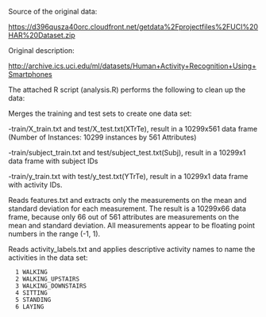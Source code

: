 Source of the original data: 

  https://d396qusza40orc.cloudfront.net/getdata%2Fprojectfiles%2FUCI%20HAR%20Dataset.zip

Original description: 

 http://archive.ics.uci.edu/ml/datasets/Human+Activity+Recognition+Using+Smartphones

The attached R script (analysis.R) performs the following to clean up the data:
      
Merges the training and test sets to create one data set: 

  -train/X_train.txt and test/X_test.txt(XTrTe), result in a 10299x561 data frame (Number of Instances: 10299 instances by  561  Attributes)

  -train/subject_train.txt and test/subject_test.txt(Subj), result in a 10299x1 data frame with subject IDs 

  -train/y_train.txt with test/y_test.txt(YTrTe), result in a 10299x1 data frame with activity IDs.

Reads features.txt and extracts only the measurements on the mean and standard deviation for each measurement. 
The result is a 10299x66 data frame, because only 66 out of 561 attributes are measurements on the mean and standard deviation. 
All measurements appear to be floating point numbers in the range (-1, 1).

Reads activity_labels.txt and applies descriptive activity names to name the activities in the data set:
      
      1 WALKING
      2 WALKING_UPSTAIRS
      3 WALKING_DOWNSTAIRS
      4 SITTING
      5 STANDING
      6 LAYING
